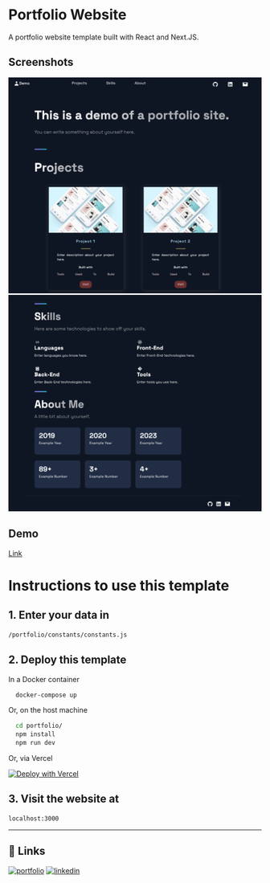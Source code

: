 
# Portfolio Website

A portfolio website template built with React and Next.JS.

## Screenshots

![Home Page](images/Home.png)
![Technology & About Me Section](images/Tech-AboutMe.png)

## Demo

[Link](https://portfolio-zeta-three-39.vercel.app)

# Instructions to use this template

## 1. Enter your data in

```bash
/portfolio/constants/constants.js
```

## 2. Deploy this template

In a Docker container

```bash
  docker-compose up
  ```

Or, on the host machine

```bash
  cd portfolio/
  npm install
  npm run dev
```

Or, via Vercel

[![Deploy with Vercel](https://vercel.com/button)](https://vercel.com/new/clone?repository-url=https%3A%2F%2Fgithub.com%2Ftanmay-pathak%2FPortfolio&project-name=portfolio&repo-name=portfolio&redirect-url=https%3A%2F%2Fgithub.com%2Ftanmay-pathak%2FPortfolio)

## 3. Visit the website at

```bash
localhost:3000
```

---

## 🔗 Links

[![portfolio](https://img.shields.io/badge/my_portfolio-000?style=for-the-badge&logo=ko-fi&logoColor=white)](https://tanmaypathak.com/)
[![linkedin](https://img.shields.io/badge/linkedin-0A66C2?style=for-the-badge&logo=linkedin&logoColor=white)](https://www.linkedin.com/in/pathak-tanmay)
